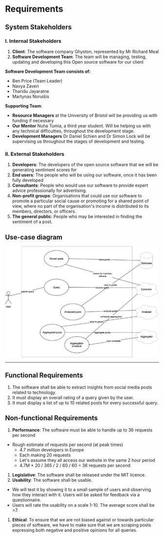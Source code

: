# Requirements

## System Stakeholders

### I. Internal Stakeholders
1.  **Client**: The software company Ghyston, represented by Mr Richard Meal
1. **Software Development Team**: The team will be managing, testing, updating and developing this Open source software for our client

**Software Development Team consists of:**
* Ben Price (Team Leader)
* Navya Zaveri
* Tharidu Jayaratne
* Martynas Noruišis

**Supporting Team**:
* **Resource Managers** at the University of Bristol will be providing us with funding if necessary
* **Our Mentor** Nuha Tumia, a third year student. Will be helping us with any technical difficulties, throughout the development stage.
* **Development Managers** Dr Daniel Schien and Dr Simon Lock will be supervising us throughout the stages of development and testing.

### II. External Stakeholders
1. **Developers**: The developers of the open source software that we will be generating sentiment scores for
1. **End users**: The people who will be using our software, once it has been fully developed
  1. **Consultants**: People who would use our software to provide expert advice professionally for advertising.
  1. **Non-profit groups**: Organisations that could use our software to promote a particular social cause or promoting for a shared point of view, where no part of the organisation's income is distributed to its members, directors, or officers.
  1. **The general public**: People who may be interested in finding the sentiment of a post.

## Use-case diagram
![Use-case diagram](includes/use-case.png)

---

## Functional Requirements

1. The software shall be able to extract insights from social media posts related to technology.
1. It must display an overall rating of a query given by the user.
1. It must display a list of up to 10 related posts for every successful query.

## Non-functional Requirements
1. **Performance**: The software must be able to handle up to 36 requests per second
  * Rough estimate of requests per second (at peak times)
    * 4.7 million developers in Europe
    * Each making 20 requests
    * Let's assume they all access our website in the same 2 hour period
    * 4.7M * 20 / 365 / 2 / 60 / 60 = 36 requests per second
1. **Legislative**: The software shall be released under the MIT licence.
1. **Usability**: The software shall be usable.
  * We will test it by showing it to a small sample of users and observing how they interact with it. Users will be asked for feedback via a questionnaire.
  * Users will rate the usability on a scale 1-10. The average score shall be >7.
1. **Ethical**: To ensure that we are not biased against or towards particular pieces of software, we have to make sure that we are scraping posts expressing both negative and positive opinions for all queries.

